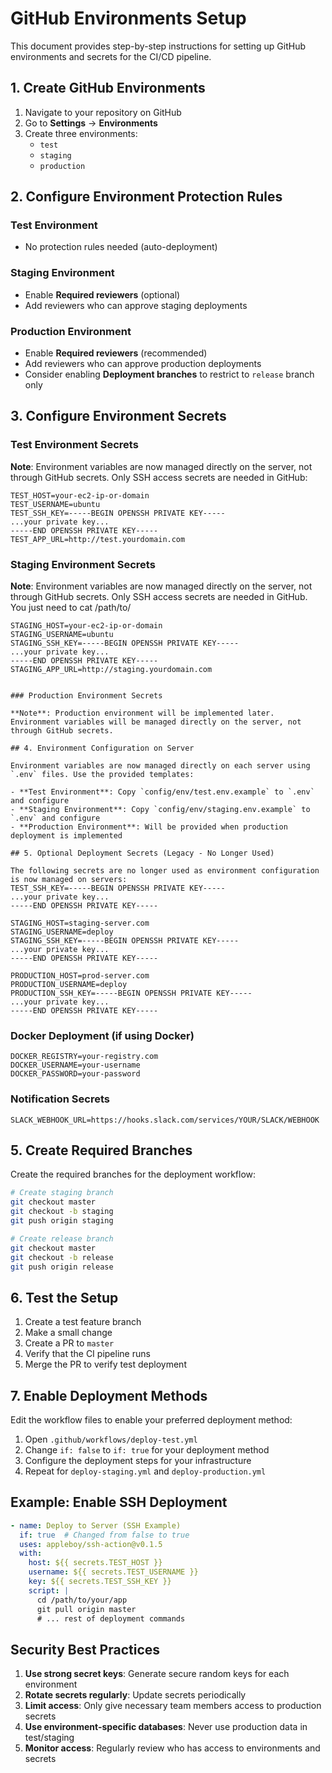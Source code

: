 # GitHub Environments Setup

This document provides step-by-step instructions for setting up GitHub environments and secrets for the CI/CD pipeline.

## 1. Create GitHub Environments

1. Navigate to your repository on GitHub
2. Go to **Settings** → **Environments**
3. Create three environments:
   - `test`
   - `staging` 
   - `production`

## 2. Configure Environment Protection Rules

### Test Environment
- No protection rules needed (auto-deployment)

### Staging Environment
- Enable **Required reviewers** (optional)
- Add reviewers who can approve staging deployments

### Production Environment
- Enable **Required reviewers** (recommended)
- Add reviewers who can approve production deployments
- Consider enabling **Deployment branches** to restrict to `release` branch only

## 3. Configure Environment Secrets

### Test Environment Secrets

**Note**: Environment variables are now managed directly on the server, not through GitHub secrets. Only SSH access secrets are needed in GitHub:

```
TEST_HOST=your-ec2-ip-or-domain
TEST_USERNAME=ubuntu
TEST_SSH_KEY=-----BEGIN OPENSSH PRIVATE KEY-----
...your private key...
-----END OPENSSH PRIVATE KEY-----
TEST_APP_URL=http://test.yourdomain.com
```

### Staging Environment Secrets

**Note**: Environment variables are now managed directly on the server, not through GitHub secrets. Only SSH access secrets are needed in GitHub.
You just need to cat /path/to/
```
STAGING_HOST=your-ec2-ip-or-domain
STAGING_USERNAME=ubuntu
STAGING_SSH_KEY=-----BEGIN OPENSSH PRIVATE KEY-----
...your private key...
-----END OPENSSH PRIVATE KEY-----
STAGING_APP_URL=http://staging.yourdomain.com
```
```

### Production Environment Secrets

**Note**: Production environment will be implemented later. Environment variables will be managed directly on the server, not through GitHub secrets.

## 4. Environment Configuration on Server

Environment variables are now managed directly on each server using `.env` files. Use the provided templates:

- **Test Environment**: Copy `config/env/test.env.example` to `.env` and configure
- **Staging Environment**: Copy `config/env/staging.env.example` to `.env` and configure  
- **Production Environment**: Will be provided when production deployment is implemented

## 5. Optional Deployment Secrets (Legacy - No Longer Used)

The following secrets are no longer used as environment configuration is now managed on servers:
TEST_SSH_KEY=-----BEGIN OPENSSH PRIVATE KEY-----
...your private key...
-----END OPENSSH PRIVATE KEY-----

STAGING_HOST=staging-server.com
STAGING_USERNAME=deploy
STAGING_SSH_KEY=-----BEGIN OPENSSH PRIVATE KEY-----
...your private key...
-----END OPENSSH PRIVATE KEY-----

PRODUCTION_HOST=prod-server.com
PRODUCTION_USERNAME=deploy
PRODUCTION_SSH_KEY=-----BEGIN OPENSSH PRIVATE KEY-----
...your private key...
-----END OPENSSH PRIVATE KEY-----
```

### Docker Deployment (if using Docker)
```
DOCKER_REGISTRY=your-registry.com
DOCKER_USERNAME=your-username
DOCKER_PASSWORD=your-password
```

### Notification Secrets
```
SLACK_WEBHOOK_URL=https://hooks.slack.com/services/YOUR/SLACK/WEBHOOK
```

## 5. Create Required Branches

Create the required branches for the deployment workflow:

```bash
# Create staging branch
git checkout master
git checkout -b staging
git push origin staging

# Create release branch
git checkout master
git checkout -b release
git push origin release
```

## 6. Test the Setup

1. Create a test feature branch
2. Make a small change
3. Create a PR to `master`
4. Verify that the CI pipeline runs
5. Merge the PR to verify test deployment

## 7. Enable Deployment Methods

Edit the workflow files to enable your preferred deployment method:

1. Open `.github/workflows/deploy-test.yml`
2. Change `if: false` to `if: true` for your deployment method
3. Configure the deployment steps for your infrastructure
4. Repeat for `deploy-staging.yml` and `deploy-production.yml`

## Example: Enable SSH Deployment

```yaml
- name: Deploy to Server (SSH Example)
  if: true  # Changed from false to true
  uses: appleboy/ssh-action@v0.1.5
  with:
    host: ${{ secrets.TEST_HOST }}
    username: ${{ secrets.TEST_USERNAME }}
    key: ${{ secrets.TEST_SSH_KEY }}
    script: |
      cd /path/to/your/app
      git pull origin master
      # ... rest of deployment commands
```

## Security Best Practices

1. **Use strong secret keys**: Generate secure random keys for each environment
2. **Rotate secrets regularly**: Update secrets periodically
3. **Limit access**: Only give necessary team members access to production secrets
4. **Use environment-specific databases**: Never use production data in test/staging
5. **Monitor access**: Regularly review who has access to environments and secrets